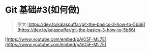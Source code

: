 # Git 基础#3(如何做)

> 原文:[https://dev.to/kalaspuffar/git-the-basics-3-how-to-5b66](https://dev.to/kalaspuffar/git-the-basics-3-how-to-5b66)

[https://www.youtube.com/embed/pAlO5F-ML7E](https://www.youtube.com/embed/pAlO5F-ML7E)